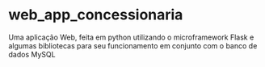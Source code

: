 # web_app_concessionaria
Uma aplicação Web, feita em python utilizando o microframework Flask e algumas bibliotecas para seu funcionamento em conjunto com o banco de dados MySQL
